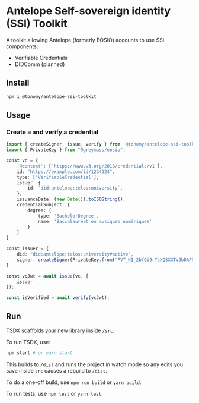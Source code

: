 # Antelope Self-sovereign identity (SSI) Toolkit

A toolkit allowing Antelope (formerly EOSIO) accounts to use SSI components:

- Verifiable Credentials
- DIDComm (planned)

## Install

```bash
npm i @tonomy/antelope-ssi-toolkit
```

## Usage

### Create a and verify a credential

```typescript
import { createSigner, issue, verify } from '@tonomy/antelope-ssi-toolkit';
import { PrivateKey } from "@greymass/eosio";

const vc = {
    '@context': ['https://www.w3.org/2018/credentials/v1'],
    id: "https://example.com/id/1234324",
    type: ['VerifiableCredential'],
    issuer: {
        id: `did:antelope:telos:university`,
    },
    issuanceDate: (new Date()).toISOString(),
    credentialSubject: {
        degree: {
            type: 'BachelorDegree',
            name: 'Baccalauréat en musiques numériques'
        }
    }
}

const issuer = {
    did: "did:antelope:telos:university#active",
    signer: createSigner(PrivateKey.from("PVT_K1_2bfGi9rYsXQSXXTvJbDAPhHLQUojjaNLomdm3cEJ1XTzMqUt3V"))
}

const vcJwt = await issue(vc, {
    issuer
});

const isVerified = await verify(vcJwt);
```

## Run

TSDX scaffolds your new library inside `/src`.

To run TSDX, use:

```bash
npm start # or yarn start
```

This builds to `/dist` and runs the project in watch mode so any edits you save inside `src` causes a rebuild to `/dist`.

To do a one-off build, use `npm run build` or `yarn build`.

To run tests, use `npm test` or `yarn test`.
